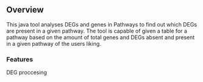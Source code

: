 ## Overview 
This java tool analyses DEGs and genes in Pathways to find out which DEGs are present in a given pathway. 
The tool is capable of given a table for a pathway based on the amount of total genes and DEGs absent and present in a given pathway of the users liking.

### Features
DEG proccesing 
